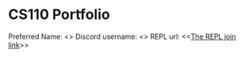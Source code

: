 # CS110 Portfolio
Preferred Name: <<Sangyoon Kwon>>
Discord username: <<Sangyoon Kwon>>
REPL url: <<[The REPL join link](https://replit.com/join/iknruxedvb-sangyoonkwon)>>
